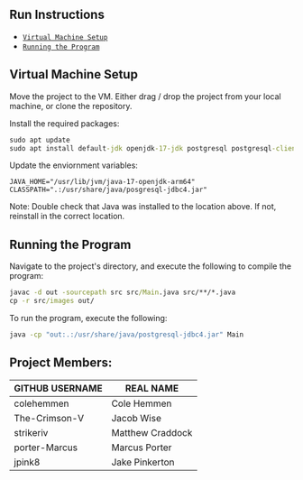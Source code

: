## Run Instructions
- [`Virtual Machine Setup`](#virtual-machine-setup)
- [`Running the Program`](#running-the-program)

## Virtual Machine Setup
Move the project to the VM. Either drag / drop the project from your local machine, or clone the repository.

Install the required packages:
```bat
sudo apt update
sudo apt install default-jdk openjdk-17-jdk postgresql postgresql-client libpostgresql-jdbc-java libpostgresql-jdbc-java-doc
```

Update the enviornment variables:
```env
JAVA_HOME="/usr/lib/jvm/java-17-openjdk-arm64"
CLASSPATH=".:/usr/share/java/posgresql-jdbc4.jar"
```

Note: Double check that Java was installed to the location above. If not, reinstall in the correct location.

## Running the Program
Navigate to the project's directory, and execute the following to compile the program:
```bat
javac -d out -sourcepath src src/Main.java src/**/*.java
cp -r src/images out/
```

To run the program, execute the following:
```bat
java -cp "out:.:/usr/share/java/postgresql-jdbc4.jar" Main
```

## Project Members:
| GITHUB USERNAME  |    REAL NAME     |
| ---------------- | ---------------- |
| colehemmen       | Cole Hemmen      |
| The-Crimson-V    | Jacob Wise       |
| strikeriv        | Matthew Craddock |
| porter-Marcus    | Marcus Porter    |
| jpink8           | Jake Pinkerton   |
